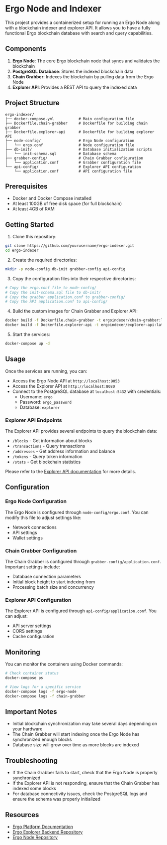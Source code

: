 # Ergo Node and Indexer

This project provides a containerized setup for running an Ergo Node along with a blockchain indexer and explorer API. It allows you to have a fully functional Ergo blockchain database with search and query capabilities.

## Components

1. **Ergo Node**: The core Ergo blockchain node that syncs and validates the blockchain
2. **PostgreSQL Database**: Stores the indexed blockchain data
3. **Chain Grabber**: Indexes the blockchain by pulling data from the Ergo Node 
4. **Explorer API**: Provides a REST API to query the indexed data

## Project Structure

```
ergo-indexer/
├── docker-compose.yml           # Main configuration file
├── Dockerfile.chain-grabber     # Dockerfile for building chain grabber
├── Dockerfile.explorer-api      # Dockerfile for building explorer API
├── node-config/                 # Ergo Node configuration
│   └── ergo.conf                # Node configuration file
├── db-init/                     # Database initialization scripts
│   └── init-schema.sql          # Database schema
├── grabber-config/              # Chain Grabber configuration
│   └── application.conf         # Grabber configuration file
└── api-config/                  # Explorer API configuration
    └── application.conf         # API configuration file
```

## Prerequisites

- Docker and Docker Compose installed
- At least 100GB of free disk space (for full blockchain)
- At least 4GB of RAM

## Getting Started

1. Clone this repository:

```bash
git clone https://github.com/yourusername/ergo-indexer.git
cd ergo-indexer
```

2. Create the required directories:

```bash
mkdir -p node-config db-init grabber-config api-config
```

3. Copy the configuration files into their respective directories:

```bash
# Copy the ergo.conf file to node-config/
# Copy the init-schema.sql file to db-init/
# Copy the grabber application.conf to grabber-config/
# Copy the API application.conf to api-config/
```

4. Build the custom images for Chain Grabber and Explorer API:

```bash
docker build -f Dockerfile.chain-grabber -t ergoindexer/chain-grabber:latest .
docker build -f Dockerfile.explorer-api -t ergoindexer/explorer-api:latest .
```

5. Start the services:

```bash
docker-compose up -d
```

## Usage

Once the services are running, you can:

- Access the Ergo Node API at `http://localhost:9053`
- Access the Explorer API at `http://localhost:8080`
- Connect to the PostgreSQL database at `localhost:5432` with credentials:
  - Username: `ergo`
  - Password: `ergo_password`
  - Database: `explorer`

### Explorer API Endpoints

The Explorer API provides several endpoints to query the blockchain data:

- `/blocks` - Get information about blocks
- `/transactions` - Query transactions
- `/addresses` - Get address information and balance
- `/tokens` - Query token information
- `/stats` - Get blockchain statistics

Please refer to the [Explorer API documentation](https://github.com/ergoplatform/explorer-backend) for more details.

## Configuration

### Ergo Node Configuration

The Ergo Node is configured through `node-config/ergo.conf`. You can modify this file to adjust settings like:

- Network connections
- API settings
- Wallet settings

### Chain Grabber Configuration

The Chain Grabber is configured through `grabber-config/application.conf`. Important settings include:

- Database connection parameters
- Initial block height to start indexing from
- Processing batch size and concurrency

### Explorer API Configuration

The Explorer API is configured through `api-config/application.conf`. You can adjust:

- API server settings
- CORS settings
- Cache configuration

## Monitoring

You can monitor the containers using Docker commands:

```bash
# Check container status
docker-compose ps

# View logs for a specific service
docker-compose logs -f ergo-node
docker-compose logs -f chain-grabber
```

## Important Notes

- Initial blockchain synchronization may take several days depending on your hardware
- The Chain Grabber will start indexing once the Ergo Node has synchronized enough blocks
- Database size will grow over time as more blocks are indexed

## Troubleshooting

- If the Chain Grabber fails to start, check that the Ergo Node is properly synchronized
- If the Explorer API is not responding, ensure that the Chain Grabber has indexed some blocks
- For database connectivity issues, check the PostgreSQL logs and ensure the schema was properly initialized

## Resources

- [Ergo Platform Documentation](https://docs.ergoplatform.com/)
- [Ergo Explorer Backend Repository](https://github.com/ergoplatform/explorer-backend)
- [Ergo Node Repository](https://github.com/ergoplatform/ergo)